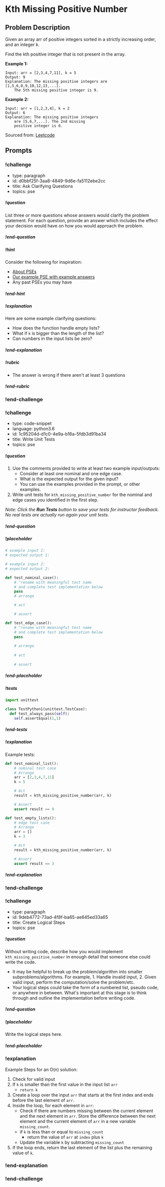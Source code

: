 # Kth Missing Positive Number

## Problem Description

Given an array arr of positive integers sorted in a strictly increasing order, and an integer k.

Find the kth positive integer that is not present in the array.

**Example 1:**

```
Input: arr = [2,3,4,7,11], k = 5
Output: 9
Explanation: The missing positive integers are [1,5,6,8,9,10,12,13,...]. 
    The 5th missing positive integer is 9.
```

**Example 2:**

```
Input: arr = [1,2,3,4], k = 2
Output: 6
Explanation: The missing positive integers 
    are [5,6,7,...]. The 2nd missing
    positive integer is 6.
``` 

Sourced from:  [Leetcode](https://leetcode.com/problems/kth-missing-positive-number/)


## Prompts

<!-- Question 1 -->
<!-- prettier-ignore-start -->
### !challenge

* type: paragraph
* id: d0bbf25f-3aa8-4849-9d6e-fa5112ebe2cc
* title: Ask Clarifying Questions
* topics: pse

##### !question

List three or more questions whose answers would clarify the problem statement. For each question, provide an answer which includes the effect your decision would have on how you would approach the problem.

##### !end-question
##### !hint

Consider the following for inspiration:

- [About PSEs](../about-pses/about-pses.md)
- [Our example PSE with example answers](../about-pses/example-pse.md)
- Any past PSEs you may have

##### !end-hint
##### !explanation

Here are some example clarifying questions:

- How does the function handle empty lists?
- What if `k` is bigger than the length of the list?
- Can numbers in the input lists be zero?

##### !end-explanation
##### !rubric

- The answer is wrong if there aren't at least 3 questions

##### !end-rubric
### !end-challenge
<!-- prettier-ignore-end -->


<!-- Question 2 -->
<!-- prettier-ignore-start -->

### !challenge
* type: code-snippet
* language: python3.6
* id: 1c95204d-d1c0-4e9a-b16a-5fdb3d91ba34
* title: Write Unit Tests
* topics: pse
##### !question

1. Use the comments provided to write at least two example input/outputs:
    * Consider at least one nominal and one edge case.
    * What is the expected output for the given input?
    * You can use the examples provided in the prompt, or other examples.
2. Write unit tests for `kth_missing_positive_number` for the nominal and edge cases you identified in the first step.

*Note: Click the **Run Tests** button to save your tests for instructor feedback. No real tests are actually run again your unit tests.*

##### !end-question
##### !placeholder

```py
# example input 1: 
# expected output 1:

# example input 2:
# expected output 2:

def test_nominal_case():
    # ^rename with meaningful test name
    # and complete test implementation below
    pass
    # arrange

    # act

    # assert

def test_edge_case():
    # ^rename with meaningful test name
    # and complete test implementation below
    pass
    
    # arrange
    
    # act
    
    # assert
```
##### !end-placeholder

##### !tests

```py
import unittest

class TestPython1(unittest.TestCase):
  def test_always_pass(self):
    self.assertEqual(1,1)
```

##### !end-tests

##### !explanation 

Example tests:

```python
def test_nominal_list():
    # nominal test case
    # Arrange
    arr = [2,3,4,7,11]
    k = 5

    # Act
    result = kth_missing_positive_number(arr, k)

    # Assert
    assert result == 9

def test_empty_lists():
    # edge test case
    # Arrange
    arr = []
    k = 3

    # Act
    result = kth_missing_positive_number(arr, k)

    # Assert
    assert result == 3

```

##### !end-explanation
### !end-challenge
<!-- prettier-ignore-end -->

<!-- Question 3 -->
<!-- prettier-ignore-start -->
### !challenge
* type: paragraph
* id: 9deb4772-73ad-4f8f-ba65-ae645ed33a65
* title: Create Logical Steps
* topics: pse
##### !question

Without writing code, describe how you would implement `kth_missing_positive_number` in enough detail that someone else could write the code. 

* It may be helpful to break up the problem/algorithm into smaller subproblems/algorithms. For example, 1. Handle invalid input, 2. Given valid input, perform the computation/solve the problem/etc.
* Your logical steps could take the form of a numbered list, pseudo code, or anywhere in between. What's important at this stage is to think through and outline the implementation before writing code.

##### !end-question

##### !placeholder

Write the logical steps here.

##### !end-placeholder

### !explanation

Example Steps for an O(n) solution:

1. Check for valid input
2. If `k` is smaller than the first value in the input list `arr`
    * `return k`
3. Create a loop over the input `arr` that starts at the first index and ends before the last element of `arr`. 
4. Inside the loop, for each element in `arr`:
    * Check if there are numbers missing between the current element and the next element in `arr`. Store the difference between the next element and the current element of `arr` in a new variable `missing_count`.
    * if `k` is less than or equal to `missing_count` 
        * return the value of `arr` at `index` plus `k` 
    * Update the variable `k` by subtracting `missing_count`
5. If the loop ends, return the last element of the list plus the remaining value of `k`.

### !end-explanation

### !end-challenge
<!-- prettier-ignore-end -->
